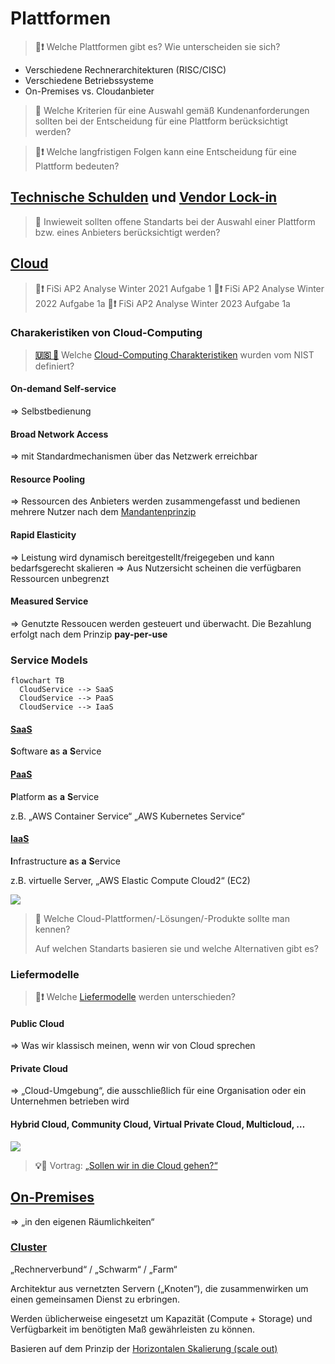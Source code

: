 # Plattformen

> **💬❗** Welche Plattformen gibt es? Wie unterscheiden sie sich?

* Verschiedene Rechnerarchitekturen (RISC/CISC)
* Verschiedene Betriebssysteme
* On-Premises vs. Cloudanbieter


> **💬**
> Welche Kriterien für eine Auswahl gemäß Kundenanforderungen sollten bei der Entscheidung für eine Plattform berücksichtigt werden?


> **💬❗**
> Welche langfristigen Folgen kann eine Entscheidung für eine Plattform bedeuten?


## [Technische Schulden](https://de.wikipedia.org/wiki/Technische_Schulden) und [Vendor Lock-in](https://de.wikipedia.org/wiki/Lock-in-Effekt)


> **💬**
> Inwieweit sollten offene Standarts bei der Auswahl einer Plattform bzw. eines Anbieters berücksichtigt werden?


<!-- toc -->


## [Cloud](https://de.wikipedia.org/wiki/Cloud_Computing)

> **📝❗** FiSi AP2 Analyse Winter 2021 Aufgabe 1
> **📝❗** FiSi AP2 Analyse Winter 2022 Aufgabe 1a
> **📝❗** FiSi AP2 Analyse Winter 2023 Aufgabe 1a


### Charakeristiken von Cloud-Computing

> [**🇺🇸 💬**](https://csrc.nist.gov/pubs/sp/800/145/final)
> Welche [Cloud-Computing Charakteristiken](https://csrc.nist.gov/pubs/sp/800/145/final) wurden vom NIST definiert?

#### On-demand Self-service
=> Selbstbedienung

#### Broad Network Access
=> mit Standardmechanismen über das Netzwerk erreichbar

#### Resource Pooling
=> Ressourcen des Anbieters werden zusammengefasst und bedienen mehrere Nutzer nach dem [Mandantenprinzip](https://de.wikipedia.org/wiki/Mandantenf%C3%A4higkeit)

#### Rapid Elasticity
=> Leistung wird dynamisch bereitgestellt/freigegeben und kann bedarfsgerecht skalieren
=> Aus Nutzersicht scheinen die verfügbaren Ressourcen unbegrenzt

#### Measured Service
=> Genutzte Ressoucen werden gesteuert und überwacht. Die Bezahlung erfolgt nach dem Prinzip **pay-per-use**


### Service Models

```mermaid
flowchart TB
  CloudService --> SaaS
  CloudService --> PaaS
  CloudService --> IaaS
```

#### [SaaS](https://de.wikipedia.org/wiki/Software_as_a_Service)
**S**oftware **a**s **a** **S**ervice

#### [PaaS](https://de.wikipedia.org/wiki/Platform_as_a_Service)
**P**latform **a**s **a** **S**ervice

z.B. „AWS Container Service“ „AWS Kubernetes Service“

#### [IaaS](https://de.wikipedia.org/wiki/Infrastructure_as_a_Service)
**I**nfrastructure **a**s **a** **S**ervice

z.B. virtuelle Server, „AWS Elastic Compute Cloud2“ (EC2)

![](https://upload.wikimedia.org/wikipedia/commons/b/b5/Cloud_computing.svg)


> **💬** Welche Cloud-Plattformen/-Lösungen/-Produkte sollte man kennen?
>
> Auf welchen Standarts basieren sie und welche Alternativen gibt es?


### Liefermodelle

> **💬❗** Welche [Liefermodelle](https://de.wikipedia.org/wiki/Cloud_Computing#Liefermodelle) werden unterschieden?

#### Public Cloud
=> Was wir klassisch meinen, wenn wir von Cloud sprechen
#### Private Cloud
=> „Cloud-Umgebung“, die ausschließlich für eine Organisation oder ein Unternehmen betrieben wird
#### Hybrid Cloud, Community Cloud, Virtual Private Cloud, Multicloud, …

![](https://upload.wikimedia.org/wikipedia/commons/8/87/Cloud_computing_types.svg)


> **💡💬** Vortrag: [„Sollen wir in die Cloud gehen?“](http://ptrace.fefe.de/cloud/#1)

## [On-Premises](https://de.wikipedia.org/wiki/On-Premises)
=> „in den eigenen Räumlichkeiten“

### [Cluster](https://de.wikipedia.org/wiki/Rechnerverbund)
„Rechnerverbund“ / „Schwarm“ / „Farm“

Architektur aus vernetzten Servern („Knoten“), die zusammenwirken um einen gemeinsamen Dienst zu erbringen.

Werden üblicherweise eingesetzt um Kapazität (Compute + Storage) und Verfügbarkeit im benötigten Maß gewährleisten zu können.

Basieren auf dem Prinzip der [Horizontalen Skalierung (scale out)](https://de.wikipedia.org/wiki/Skalierbarkeit#Horizontale_Skalierung_(scale_out).)

